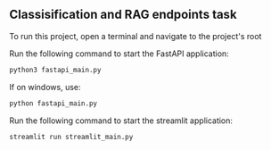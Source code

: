 ## Classisification and RAG endpoints task

To run this project, open a terminal and navigate to the project's root

Run the following command to start the FastAPI application:
```bash
python3 fastapi_main.py
```
If on windows, use:
```bash
python fastapi_main.py
```

Run the following command to start the streamlit application:
```bash
streamlit run streamlit_main.py
```

